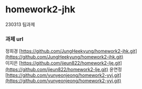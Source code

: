 # homework2-jhk
230313 팀과제

### 과제 url ###
정희경 [https://github.com/JungHeekyung/homework2-jhk.git](https://github.com/JungHeekyung/homework2-jhk.git)   
이지은 [https://github.com/jieun822/homework2-lje.git](https://github.com/jieun822/homework2-lje.git)
윤연정 [https://github.com/yunyeonjeong/homework2-yyj.git](https://github.com/yunyeonjeong/homework2-yyj.git)


